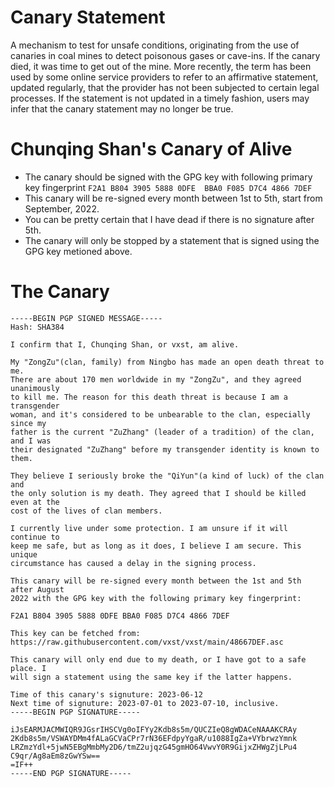 # Canary Statement

A mechanism to test for unsafe conditions, originating from the use of canaries in coal mines to detect poisonous gases or cave-ins. If the canary died, it was time to get out of the mine. More recently, the term has been used by some online service providers to refer to an affirmative statement, updated regularly, that the provider has not been subjected to certain legal processes. If the statement is not updated in a timely fashion, users may infer that the canary statement may no longer be true.


# Chunqing Shan's Canary of Alive

 * The canary should be signed with the GPG key with following primary key fingerprint
 ```F2A1 B804 3905 5888 0DFE  BBA0 F085 D7C4 4866 7DEF```
 * This canary will be re-signed every month between 1st to 5th, start from September, 2022.
 * You can be pretty certain that I have dead if there is no signature after 5th.
 * The canary will only be stopped by a statement that is signed using the GPG key metioned above.


# The Canary

```
-----BEGIN PGP SIGNED MESSAGE-----
Hash: SHA384

I confirm that I, Chunqing Shan, or vxst, am alive.

My "ZongZu"(clan, family) from Ningbo has made an open death threat to me.
There are about 170 men worldwide in my "ZongZu", and they agreed unanimously
to kill me. The reason for this death threat is because I am a transgender
woman, and it's considered to be unbearable to the clan, especially since my
father is the current "ZuZhang" (leader of a tradition) of the clan, and I was
their designated "ZuZhang" before my transgender identity is known to them.

They believe I seriously broke the "QiYun"(a kind of luck) of the clan and
the only solution is my death. They agreed that I should be killed even at the
cost of the lives of clan members.

I currently live under some protection. I am unsure if it will continue to
keep me safe, but as long as it does, I believe I am secure. This unique
circumstance has caused a delay in the signing process.

This canary will be re-signed every month between the 1st and 5th after August
2022 with the GPG key with the following primary key fingerprint:

F2A1 B804 3905 5888 0DFE BBA0 F085 D7C4 4866 7DEF

This key can be fetched from:
https://raw.githubusercontent.com/vxst/vxst/main/48667DEF.asc

This canary will only end due to my death, or I have got to a safe place. I
will sign a statement using the same key if the latter happens.

Time of this canary's signuture: 2023-06-12
Next time of signuture: 2023-07-01 to 2023-07-10, inclusive.
-----BEGIN PGP SIGNATURE-----

iJsEARMJACMWIQR9JGsrIHSCVg0oIFYy2Kdb8s5m/QUCZIeQ8gWDACeNAAAKCRAy
2Kdb8s5m/VSWAYDMm4fALaGCVaCPr7rN36EFdpyYgaR/u1088IgZa+VYbrwzYmnk
LRZmzYdl+5jwN5EBgMmbMy2D6/tmZ2ujqzG45gmHO64VwvY0R9GijxZHWgZjLPu4
C9qr/Ag8aEm8zGwYSw==
=IF++
-----END PGP SIGNATURE-----
```
